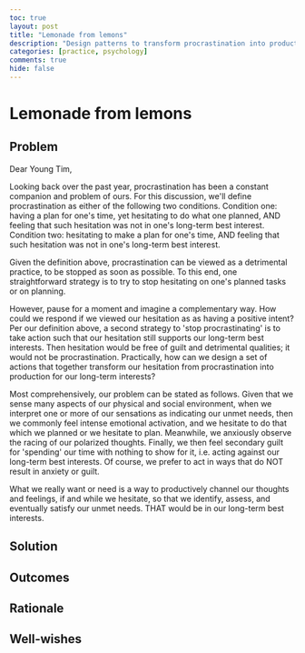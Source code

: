 ```yaml
---
toc: true
layout: post
title: "Lemonade from lemons"
description: "Design patterns to transform procrastination into production."
categories: [practice, psychology]
comments: true
hide: false
---
```



# Lemonade from lemons


## Problem

Dear Young Tim,

Looking back over the past year,
procrastination has been a constant companion and problem of ours.
For this discussion,
we'll define procrastination
as either of the following two conditions.
Condition one:
having a plan for one's time,
yet hesitating to do what one planned,
AND feeling that such hesitation
was not in one's long-term best interest.
Condition two:
hesitating to make a plan for one's time,
AND feeling that such hesitation
was not in one's long-term best interest.

Given the definition above,
procrastination can be viewed as a detrimental practice,
to be stopped as soon as possible.
To this end, one straightforward strategy is to
try to stop hesitating on one's planned tasks or on planning.

However, pause for a moment and imagine a complementary way.
How could we respond if we viewed our hesitation as
as having a positive intent?
Per our definition above,
a second strategy to 'stop procrastinating'
is to take action such that
our hesitation still supports our long-term best interests.
Then hesitation would be free of guilt and detrimental qualities;
it would not be procrastination.
Practically, how can we design a set of actions that together
transform our hesitation from procrastination into production
for our long-term interests?

Most comprehensively, our problem can be stated as follows.
Given that we sense many aspects
of our physical and social environment,
when we interpret one or more of our sensations
as indicating our unmet needs,
then we commonly feel intense emotional activation,
and we hesitate to do that which we planned
or we hesitate to plan.
Meanwhile, we anxiously observe the racing of our polarized thoughts.
Finally, we then feel secondary guilt
for 'spending' our time with nothing to show for it,
i.e. acting against our long-term best interests.
Of course, we prefer to act in ways that do NOT
result in anxiety or guilt.

What we really want or need is
a way to productively channel our thoughts and feelings,
if and while we hesitate,
so that we identify, assess, and eventually satisfy
our unmet needs.
THAT would be in our long-term best interests.


## Solution




## Outcomes




## Rationale




## Well-wishes

